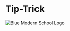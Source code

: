 # Tip-Trick
![Blue Modern School Logo](https://github.com/user-attachments/assets/83af81e0-9025-47d8-9de1-a5a162267445)
